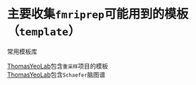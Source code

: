 
# 主要收集`fmriprep`可能用到的模板（`template`）  
常用模板库  

[ThomasYeoLab](https://github.com/ThomasYeoLab/CBIG/tree/master/data/templates/surface/standard_mesh_atlases_20160827/resample_fsaverage)包含`重采样`项目的模板  
[ThomasYeoLab](https://github.com/ThomasYeoLab/CBIG/tree/master/stable_projects/brain_parcellation/Schaefer2018_LocalGlobal/Parcellations/HCP/fslr32k/cifti)包含`Schaefer`脑图谱
